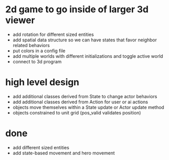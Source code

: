 # 2d game to go inside of larger 3d viewer
* add rotation for different sized entities
* add spatial data structure so we can have states that favor neighbor related behaviors 
* put colors in a config file
* add multiple worlds with different initializations and toggle active world
* connect to 3d program

# high level design
* add additional classes derived from State to change actor behaviors
* add additional classes derived from Action for user or ai actions 
* objects move themselves within a State update or Actor update method
* objects constrained to unit grid (pos_valid validates position)

# done
* add different sized entities
* add state-based movement and hero movement
